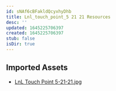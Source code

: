 ```yaml
---
id: sNAf6cBFakldQcyxhyDhb
title: Lnl_touch_point_5 21 21 Resources
desc: ''
updated: 1645225706397
created: 1645225706397
stub: false
isDir: true
---
```

## Imported Assets
- [LnL Touch Point 5-21-21.jpg](/assets/lnl-touch-point-5-21-21-cmZqQIz5mzR6.jpg)
